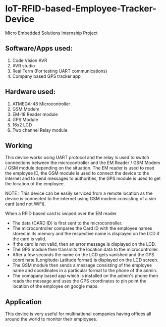 # IoT-RFID-based-Employee-Tracker-Device
Micro Embedded Solutions Internship Project

## Software/Apps used:

1. Code Vision AVR
2. AVR studio
3. Real Term (For testing UART communications)
4. Company based GPS tracker app

## Hardware used:

1. ATMEGA-48 Microcontroller
2. GSM Modem
3. EM-18 Reader module
4. GPS Module
5. 16x2 LCD 
6. Two channel Relay module

## Working

This device works using UART protocol and the relay is used to switch connections between the microcontroller and the EM Reader / GSM Modem / GSM module depending on the situation. The EM reader is used to read the employee ID, the GSM module is used to connect the device to the internet and to send messages to authorities, the GPS module is used to get the location of the employee. 

NOTE : This device can be easily serviced from a remote location as the device is connected to the internet using GSM modem consisting of a sim card (and not WiFi).

When a RFID based card is swiped over the EM reader

- The data (CARD ID) is first sent to the microcontroller.
- The microcontroller compares the Card ID with the employee names stored in its memory and the respective name is displayed on the LCD if the card is valid.
- If the card is not valid, then an error message is displayed on the LCD.
- The GPS module then transmits the location data to the microcontroller.
- After a few seconds the name on the LCD gets vanished and the GPS coordinate (Longitude-Latitude format) is displayed on the LCD screen.
- The GSM module then sends a message consisting of the employee name and coordinates in a particular format to the phone of the admin.
- The comapany based app which is installed on the admin's phone then reads the message and uses the GPS coordinates to pin point the location of the employee on google maps.

## Application

This device is very useful for multinational companies having offices all around the world to monitor their employees.


